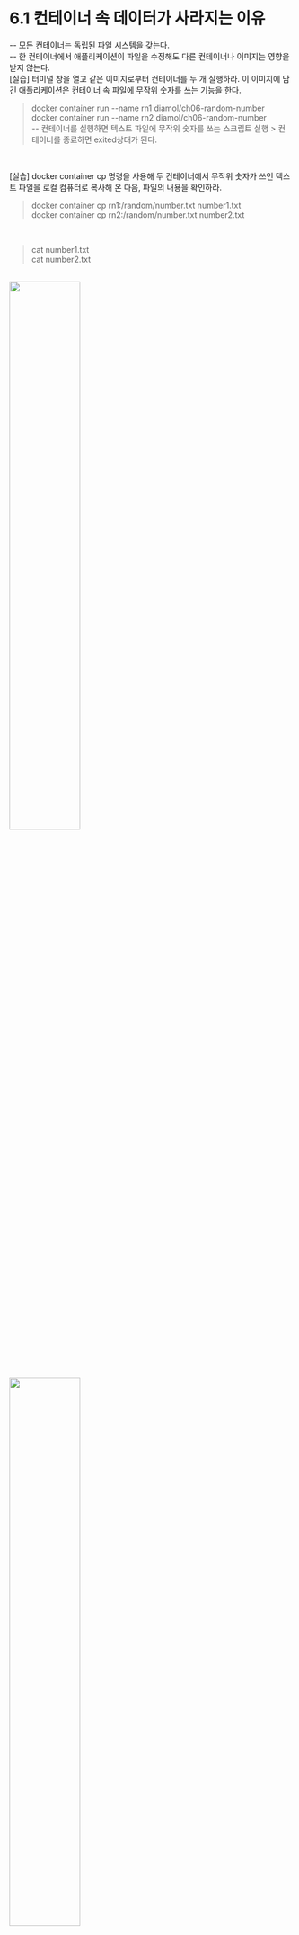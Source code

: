 # 6.1 컨테이너 속 데이터가 사라지는 이유
-- 모든 컨테이너는 독립된 파일 시스템을 갖는다.<br>
-- 한 컨테이너에서 애플리케이션이 파일을 수정해도 다른 컨테이너나 이미지는 영향을 받지 않는다.<br>
[실습] 터미널 창을 열고 같은 이미지로부터 컨테이너를 두 개 실행하라. 이 이미지에 담긴 애플리케이션은 컨테이너 속 파일에 무작위 숫자를 쓰는 기능을 한다.
> docker container run --name rn1 diamol/ch06-random-number<br>
> docker container run --name rn2 diamol/ch06-random-number<br>
-- 컨테이너를 실행하면 텍스트 파일에 무작위 숫자를 쓰는 스크립트 실행 > 컨테이너를 종료하면 exited상태가 된다.<br>
<br>

[실습] docker container cp 명령을 사용해 두 컨테이너에서 무작위 숫자가 쓰인 텍스트 파일을 로컬 컴퓨터로 복사해 온 다음, 파일의 내용을 확인하라.
> docker container cp rn1:/random/number.txt number1.txt<br>
> docker container cp rn2:/random/number.txt number2.txt<br>
<br>

> cat number1.txt<br>
> cat number2.txt<br>
<br>
<img style="width:50%" src="https://github.com/TeackjinLee/docker/assets/85720454/40ab80bf-2231-4522-993c-816d72f3abda"/>
<br>
<img style="width:50%" src="https://github.com/TeackjinLee/docker/assets/85720454/69ae126f-8f74-4ec7-8168-7e7dc01d001e"/>
<br>
[실습] 다음 명령으로 컨테이너를 실행해 파일의 내용을 출력한다. 그다음 파일의 내용을 수정하고 컨테이너를 재시작해 변경된 파일 내용을 확인한다.<br>
> docker container run --name f1 diamol/ch06-file-display<br>
> echo "http://eltonstoeman.com" > url.txt<br>
> docker container cp url.txt f1:/input.txt<br>
> docker container start --attach f1<br>
<img style="width:50%" src="https://github.com/TeackjinLee/docker/assets/85720454/d614c463-dcf7-4d8e-a307-c822dac7af84"/><br>
<br><br>
[실습] 새 컨테이너를 실행해 해당 파일의 내용이 그대로인지 확인해 보자. 그리고 처음 실행했던 컨테이너를 삭제하고 수정된 데이터가 사라진 것을 확인하라.<br>
> docker container run --name f2 diamol/ch06-file-display
> docker container rm -f f1<br>
> docker container cp f1:/input.txt . <br>
<img style="width:50%" src="https://github.com/TeackjinLee/docker/assets/85720454/22b51b4c-33d9-43f9-a937-f8dfda2c3573"/><br>
<br>
<br>
# 6.2 도커 볼륨을 사용하는 컨테이너 실행하기
-- 도커 볼륨은 도커에서 스토리지를 다루는 단위다 (컨테이너를 위한 USB 메모리라 생각)<br>
-- 수동으로 직접 볼륨을 생성해 컨테이너에 연결하는 방법<br>
-- Dockerfile 스크립트에서 VOLUME 인스트럭션을 사용하는 방법<br>
[실습] todo-list 애플리케이션 이미지로 컨테이너를 실행해 컨테어너와 연결된 볼륨을 살펴보자<br>
> docker container run --name todo1 -d -p 8010:80 diamol/ch06-todo-list<br>
> docker container inspect --format '{{.Mounts}}' todo1<br>
> docker volume ls<br>
<br>
-- volume-from 플래그를 적용하면 다른 컨테이너의 볼륨을 연결할 수 잇다.<br>
[실습] to-do 애플리케이션의 두번째 컨테이너를 실행하고 data 디렉터리의 내용을 확인해 보자<br>
      그 다음에는 이 컨테이너와 데이터를 공유하는 첫 번째 컨테이너의 해당 디렉터리와 내용을 비교하라<br>

> docker container run --name todo2 -d diamol/ch06-todo-list<br>
-- 이 컨테이너를 실행하면 볼륨을 생성한다.<br>

> docker container exec todo2 ls /data<br>
-- 리눅스 환경의 경우 <br>

> docker container run -d --name t3 --volumes-form todo1 diamol/ch06-todo-list<br>
-- 이 컨테이너는 todo1의 볼륨을 공유한다<br>

> docker container exec t3 ls /data<br>
-- 리눅스 환경의 경우<br>
<img style="width:50%" src="https://github.com/TeackjinLee/docker/assets/85720454/52b23adf-74ed-41a5-853d-71dd0bc8d07f"/>
<br><br>
[실습] 볼륨을 생성하고 버전1의 to-do 애플리케이션에서 볼륨을 사용하라. 그다음 애플리케이션에서 UI를 통해 데이터를 추가 하고, 애플리케이션을 버전2로<br>
      업데이트해 보자. 운영체제에 따라 파일 경로가 달라지므로 환경 변수로 먼저 정의해 본문의 코드를 쉽게 붙여 넣을 수 있도록 했다.<br>

> target='/data' # 리눅스 컨테이너<br>
-- 복사 대상 경로를 환경 변수로 정의 한다<br>

> 데이터를 저장할 볼륨을 생성한다<br>
> docker volume create todo-list<br>

> 볼륨을 연결해 v1 애플리케이션을 실행한다<br>
> docker container run -d -p 8011:80 -v todo-list:$target --name todo-v1 diamol/ch06-todo-list<br>

> localhost:8011 페이지에서 데이터 몇 건 추가<br>

> v1 애플리케이션이 실행 중인 컨테이너를 삭제<br>
> docker container rm -f todo-v1<br>

> 그 다음에는 같은 볼륨을 사용하도폭 v2 애플리케이션 컨테이너를 실행한다<br>
> docker container run -d -p 8011:80 -v todo-list:$target --name todo-v2 diamol/ch06-todo-list:v2<br>
<img style="width:50%" src="https://github.com/TeackjinLee/docker/assets/85720454/ca43e4d7-e841-4c63-9026-7fd53bb47caa"/>
<br><br>

# 6.3 파일 시스템 마운트를 사용하는 컨테이너 실행하기

[실습] 나는 RAID를 적용한 디스크 어레이가 있는 서버가 있지만, 독자 여러분에게는 이런 서버가 없으므로 호스트 컴퓨터의 로컬 디렉터리를 컨테이너에 바인드 마운트로 연결해 보라,<br>
      파일 시스템 경로는 호스트 운영체제의 방식을 따라야 한다. 이번에도 상관없이 본뭉의 코드를 붙여 넣을 수 있도록 경로 문자열을 운영체제에 따라 환경 변수로 정의하라.
<br>
> $source="$(pwd)/databases" && target='/data' # linux<br>
> source="$(pwd)\databases".ToLower(); $target="c:\data" # window<br>
> 윈도우 환경에서 리눅스 컨테이너를 실행하는 경우<br>
> $source="$(pwd)\databases".ToLower(); $target='/data'<br>
>
> mkdir ./databases<br>
> docker container run --mount type=bind,source=$source,target=$target -d -p 8012:80 diamol/ch06-todo-list<br>
> ls ./databases<br>
<img style="width:50%" src="https://github.com/TeackjinLee/docker/assets/85720454/15c78cb7-dffc-4392-b513-5239db9f9513"/><br>
<br>
[실습] to-do 애플리케이션은 /app/config 경로가 존재할 경우 디렉터리에서 추가 설정 파일을 로드한다.<br>
      호스트 컴퓨터의 디렉터리를 이 경로에 연결하도록 바인드 마운트를 적용한 컨테이너를 실행해 애플리케이션이 호스트 컴퓨터에 있는 설정 파일을 사용하도록 하라.<br>
      이 책 소스 코드의 압축을 푼 디렉터리까지 이동한 다음, 아래 명령을 입력하면 된다.<br>

> cd ./ch06/exercises/todo-list<br>
> 경로 문자열을 환경 변수로 정의<br>
> $source = "$(pwd)\config".ToLower(); $target="c:\app\config" # window<br>
> source = "$(pwd)/config" && target='/app/config' #linux<br>
> 윈도 환경에서 리눅스 컨테이너를 실행하는 경우<br>
>
> 바운드 마운트 적용해 컨테이너 실행<br>
> docker container run --name todo-configured -d -p 8013:80 --mount type=bind,source=$source,target=$target,readonly diamol/ch06-list<br>
> 애플리케이션 작동 여부 확인
> curl http://localhost:8013<br>
> 콘테이너 로그 확인<br>
> docker container logs todo-configured<br>
<img style="width:50%" src="https://github.com/TeackjinLee/docker/assets/85720454/82c81750-8952-4a64-a7be-9de66d8b3a2f"/><br>
<br>

20241215 복습완료








































